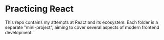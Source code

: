 # Practicing React

This repo contains my attempts at React and its ecosystem. Each folder is a separate "mini-project", aiming to cover several aspects of 
modern frontend development.
